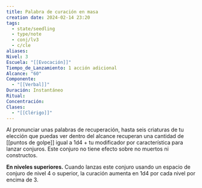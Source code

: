 ```yaml
---
title: Palabra de curación en masa
creation date: 2024-02-14 23:20
tags:
  - state/seedling
  - type/note
  - conj/lv3
  - c/cle
aliases: 
Nivel: 3
Escuela: "[[Evocación]]"
Tiempo_de_Lanzamiento: 1 acción adicional
Alcance: "60"
Componente:
  - "[[Verbal]]"
Duración: Instantáneo
Ritual: 
Concentración: 
Clases:
  - "[[Clérigo]]"
---
```

Al pronunciar unas palabras de recuperación, hasta seis criaturas de tu elección que puedas ver dentro del alcance recuperan una cantidad de [[puntos de golpe]] igual a 1d4 + tu modificador por característica para lanzar conjuros. Este conjuro no tiene efecto sobre no muertos ni constructos.

**En niveles superiores.** Cuando lanzas este conjuro usando un espacio de conjuro de nivel 4 o superior, la curación aumenta en 1d4 por cada nivel por encima de 3.
